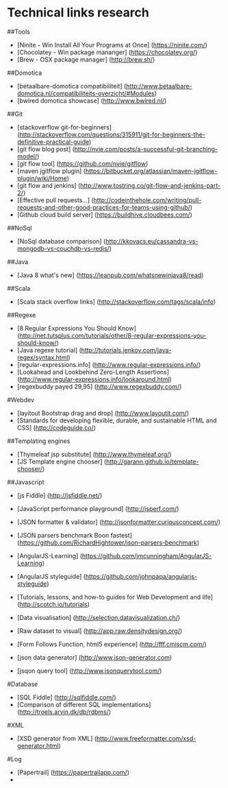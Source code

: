 Technical links research
==========

##Tools
* [Ninite - Win Install All Your Programs at Once] (https://ninite.com/)
* [Chocolatey - Win package mananger] (https://chocolatey.org/)
* [Brew - OSX package manager] (http://brew.sh/)

##Domotica
* [betaalbare-domotica compatibiliteit] (http://www.betaalbare-domotica.nl/compatibiliteits-overzicht/#Modules)
* [bwired domotica showcase] (http://www.bwired.nl/)

##Git
* [stackoverflow git-for-beginners] (http://stackoverflow.com/questions/315911/git-for-beginners-the-definitive-practical-guide)
* [git flow blog post] (http://nvie.com/posts/a-successful-git-branching-model/)
* [git flow tool] (https://github.com/nvie/gitflow)
* [maven jgitflow plugin] (https://bitbucket.org/atlassian/maven-jgitflow-plugin/wiki/Home)
* [git flow and jenkins] (http://www.tostring.co/git-flow-and-jenkins-part-2/)
* [Effective pull requests...] (http://codeinthehole.com/writing/pull-requests-and-other-good-practices-for-teams-using-github/)
* [Github cloud build server] (https://buildhive.cloudbees.com/)

##NoSql
* [NoSql database comparison] (http://kkovacs.eu/cassandra-vs-mongodb-vs-couchdb-vs-redis/)

##Java
* [Java 8 what's new] (https://leanpub.com/whatsnewinjava8/read)

##Scala
* [Scala stack overflow links] (http://stackoverflow.com/tags/scala/info)

##Regexe
* [8 Regular Expressions You Should Know] (http://net.tutsplus.com/tutorials/other/8-regular-expressions-you-should-know/)
* [Java regexe tutorial] (http://tutorials.jenkov.com/java-regex/syntax.html)
* [regular-expressions.info] (http://www.regular-expressions.info/)
* [Lookahead and Lookbehind Zero-Length Assertions] (http://www.regular-expressions.info/lookaround.html)
* [regexbuddy payed 29,95] (http://www.regexbuddy.com/)

#Webdev

* [layitout Bootstrap drag and drop] (http://www.layoutit.com/)
* [Standards for developing flexible, durable, and sustainable HTML and CSS] (http://codeguide.co/)

##Templating engines
* [Thymeleaf jsp substitute] (http://www.thymeleaf.org/)
* [JS Template engine chooser] (http://garann.github.io/template-chooser/)

##Javascript
* [js Fiddle] (http://jsfiddle.net/)
* [JavaScript performance playground] (http://jsperf.com/)
* [JSON formatter & validator] (http://jsonformatter.curiousconcept.com/)
* [JSON parsers benchmark Boon fastest] (https://github.com/RichardHightower/json-parsers-benchmark)
* [AngularJS-Learning] (https://github.com/jmcunningham/AngularJS-Learning)
* [AngularJS styleguide] (https://github.com/johnpapa/angularjs-styleguide)
* [Tutorials, lessons, and how-to guides for Web Development and life] (http://scotch.io/tutorials)

* [Data visualisation] (http://selection.datavisualization.ch/)
* [Raw dataset to visual] (http://app.raw.densitydesign.org/)
* [Form Follows Function, html5 experience] (http://fff.cmiscm.com/)

* [json data generator] (http://www.json-generator.com)
* [jsqon query tool] (http://www.jsonquerytool.com/)

#Database
* [SQL Fiddle] (http://sqlfiddle.com/)
* [Comparison of different SQL implementations] (http://troels.arvin.dk/db/rdbms/)

#XML
* [XSD generator from XML] (http://www.freeformatter.com/xsd-generator.html)

#Log
* [Papertrail] (https://papertrailapp.com/)
* 

